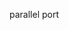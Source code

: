 <!-- Code generated from the comments of the ParallelUnion struct in builder/vmware/common/hw_config.go; DO NOT EDIT MANUALLY -->
 parallel port
